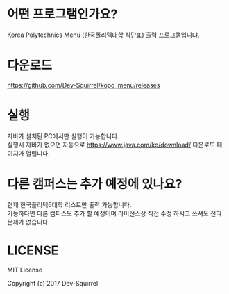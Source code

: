 # 어떤 프로그램인가요?
Korea Polytechnics Menu (한국폴리텍대학 식단표) 출력 프로그램입니댜.

# 다운로드
https://github.com/Dev-Squirrel/kopo_menu/releases

# 실행
자바가 설치된 PC에서만 실행이 가능합니다.  
실행시 자바가 없으면 자동으로 https://www.java.com/ko/download/ 다운로드 페이지가 열립니다.

# 다른 캠퍼스는 추가 예정에 있나요?
현재 한국폴리텍6대학 리스트만 출력 가능합니다.  
가능하다면 다른 캠퍼스도 추가 할 예정이며 라이선스상 직접 수정 하시고 쓰셔도 전혀 문제가 없습니다.

# LICENSE
MIT License

Copyright (c) 2017 Dev-Squirrel
